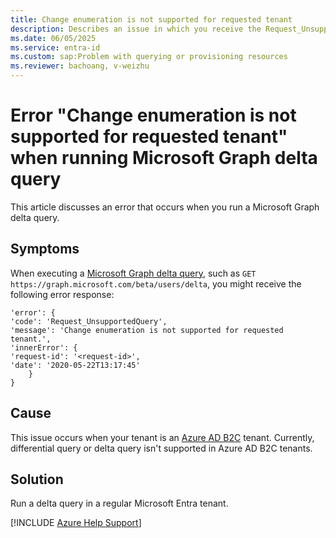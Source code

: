 ```yaml
---
title: Change enumeration is not supported for requested tenant
description: Describes an issue in which you receive the Request_UnsupportedQuery error code when you run a Microsoft Graph delta query.
ms.date: 06/05/2025
ms.service: entra-id
ms.custom: sap:Problem with querying or provisioning resources
ms.reviewer: bachoang, v-weizhu
---
```

# Error "Change enumeration is not supported for requested tenant" when running Microsoft Graph delta query

This article discusses an error that occurs when you run a Microsoft Graph delta query.

## Symptoms

When executing a [Microsoft Graph delta query](/graph/delta-query-overview), such as `GET https://graph.microsoft.com/beta/users/delta`, you might receive the following error response:

```output
'error': {
'code': 'Request_UnsupportedQuery',
'message': 'Change enumeration is not supported for requested tenant.',
'innerError': {
'request-id': '<request-id>',
'date': '2020-05-22T13:17:45'
    }
}
```

## Cause

This issue occurs when your tenant is an [Azure AD B2C](/azure/active-directory-b2c/overview) tenant. Currently, differential query or delta query isn't supported in Azure AD B2C tenants.

## Solution

Run a delta query in a regular Microsoft Entra tenant.

[!INCLUDE [Azure Help Support](../../../includes/azure-help-support.md)]
